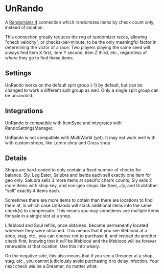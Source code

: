 ﻿# UnRando

A [Randomizer 4](https://github.com/homothetyhk/RandomizerMod) connection which randomizes items by check count only, instead of location.

This connection greatly reduces the rng of randomizer races, allowing "check velocity", or checks-per-minute, to be the only meaningful factor in determining the victor of a race. Two players playing the same seed will always find item X first, item Y second, item Z third, etc., regardless of _where_ they go to find these items.

## Settings

UnRando works on the default split group (-1) by default, but can be changed to work a different split group as well. Only a single split group can be unrando'd.

## Integrations

UnRando is compatible with ItemSync and integrates with RandoSettingsManager.

UnRando is not compatible with MultiWorld (yet). It may not work well with with custom shops, like Lemm shop and Grass shop.

## Details

Shops are hard-coded to only contain a fixed number of checks for balance. Sly, Leg Eater, Salubra and Iselda each sell exactly one item for geo only. Salubra sells 3 more items at specific charm counts, Sly sells 2 more items with shop key, and non-geo shops like Seer, Jiji, and Grubfather "sell" exactly 4 items each.

Sometimes there are more items to obtain than there are locations to find them at, in which case UnRando will stack additional items into the same check(s) to compensate. This means you may sometimes see multiple items for sale in a single slot at a shop.

Lifeblood and Soul refills, once obtained, become permanently located wherever they were obtained. This means that if you see lifeblood at a shop, stag, etc., you can choose not to purchase it, and instead do another check first, knowing that it *will* be lifeblood and the lifeblood will be forever renewable at that location. Use this info wisely.

On the negative side, this also means that if you see a Dreamer at a shop, stag, etc., you cannot judiciously avoid purchasing it to delay infection. Your next check *will* be a Dreamer, no matter what.

